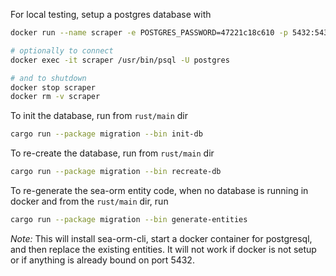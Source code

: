 For local testing, setup a postgres database with

```bash
docker run --name scraper -e POSTGRES_PASSWORD=47221c18c610 -p 5432:5432 -d postgres

# optionally to connect
docker exec -it scraper /usr/bin/psql -U postgres

# and to shutdown
docker stop scraper
docker rm -v scraper
```

To init the database, run from `rust/main` dir

```bash
cargo run --package migration --bin init-db
```

To re-create the database, run from `rust/main` dir

```bash
cargo run --package migration --bin recreate-db
```

To re-generate the sea-orm entity code, when no database is running in docker and from the `rust/main` dir, run

```bash
cargo run --package migration --bin generate-entities
```

_Note:_ This will install sea-orm-cli, start a docker container for postgresql, and then replace the existing entities.
It will not work if docker is not setup or if anything is already bound on port 5432.
